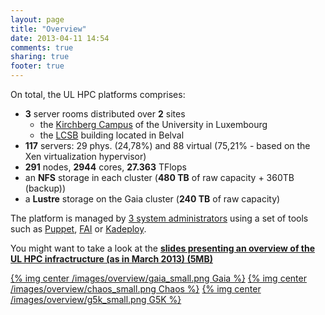 ```yaml
---
layout: page
title: "Overview"
date: 2013-04-11 14:54
comments: true
sharing: true
footer: true
---
```


On total, the UL HPC platforms comprises:

* **3** server rooms distributed over **2** sites
  * the [Kirchberg Campus](http://wwwen.uni.lu/contact/campus_kirchberg) of the University in Luxembourg
  * the [LCSB](http://wwwen.uni.lu/lcsb) building located in Belval
* **117** servers: 29 phys. (24,78%) and 88 virtual (75,21% - based on the Xen virtualization hypervisor)
* **291** nodes, **2944** cores, **27.363** TFlops
* an **NFS** storage in each cluster (**480 TB** of raw capacity + 360TB (backup))
* a **Lustre** storage on the Gaia cluster (**240 TB** of raw capacity)

The platform is managed by [3 system administrators](/about/team.html) using a set of tools such as [Puppet](http://puppetlabs.com/), [FAI](http://fai-project.org/) or [Kadeploy](http://kadeploy3.gforge.inria.fr/).

You might want to take a look at the **[slides presenting an overview of the UL HPC infractructure (as in March 2013) (5MB)](http://hpc.uni.lu/common/docs/slides_UL_HPC_overview.pdf)**

[{% img center /images/overview/gaia_small.png Gaia %}](/systems/gaia/)
[{% img center /images/overview/chaos_small.png Chaos %}](/systems/chaos/)
[{% img center /images/overview/g5k_small.png G5K %}](/systems/g5k/)

